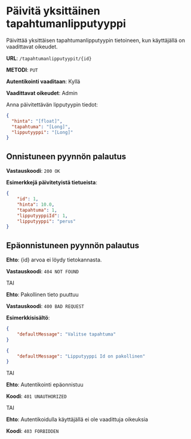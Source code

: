 # Päivitä yksittäinen tapahtumanlipputyyppi

Päivittää yksittäisen tapahtumanlipputyypin tietoineen, kun käyttäjällä on vaadittavat oikeudet.

__URL__: `/tapahtumanlipputyypit/{id}`

__METODI__: `PUT`

__Autentikointi vaaditaan__: Kyllä

__Vaadittavat oikeudet__: Admin

Anna päivitettävän lipputyypin tiedot:

```json
{
  "hinta": "[float]",
  "tapahtuma": "[Long]",
  "lipputyyppi": "[Long]"
}
```

## Onnistuneen pyynnön palautus

__Vastauskoodi__: `200 OK`

__Esimerkkejä päivitetyistä tietueista__:

```Json
{
    "id": 1,
    "hinta": 10.0,
    "tapahtuma": 1,
    "lipputyyppiId": 1,
    "lipputyyppi": "perus"
}
```

## Epäonnistuneen pyynnön palautus

__Ehto__: {id} arvoa ei löydy tietokannasta.

__Vastauskoodi__: `404 NOT FOUND`

TAI

__Ehto__: Pakollinen tieto puuttuu

__Vastauskoodi__: `400 BAD REQUEST`

__Esimerkkisisältö__:

```json
{
    "defaultMessage": "Valitse tapahtuma"
}
```

```json
{
    "defaultMessage": "Lipputyyppi Id on pakollinen"
}
```

TAI

__Ehto__: Autentikointi epäonnistuu

__Koodi__: `401 UNAUTHORIZED`

TAI

__Ehto__: Autentikoidulla käyttäjällä ei ole vaadittuja oikeuksia

__Koodi__: `403 FORBIDDEN`
